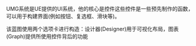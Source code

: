 UMG系统是UE提供的UI系统，他的核心是控件这些控件是一些预先制作的函数，可以用于构建界面(例如按钮、复选框、滑块等)。

该蓝图使用两个选项卡进行构造：设计器(Designer)用于可视化布局，图表(Graph)提供所使用控件背后的功能
